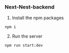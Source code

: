 ### Next-Nest-backend


1. Install the npm packages
```
npm i 
```
2. Run the server

```
npm run start:dev
```
